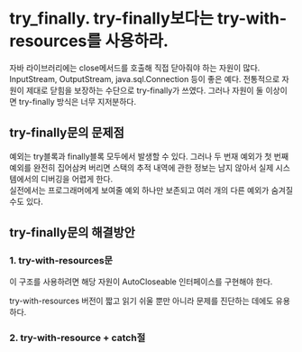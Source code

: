 # try_finally. try-finally보다는 try-with-resources를 사용하라.
자바 라이브러리에는 close메서드를 호출해 직접 닫아줘야 하는 자원이 많다. InputStream, OutputStream, java.sql.Connection 등이 좋은 예다. 전통적으로 자원이 제대로 닫힘을 보장하는 수단으로 try-finally가 쓰였다. 그러나 자원이 둘 이상이면 try-finally 방식은 너무 지저분하다.

## try-finally문의 문제점
예외는 try블록과 finally블록 모두에서 발생할 수 있다. 그러나 두 번재 예외가 첫 번째 예외를 완전히 집어삼켜 버리면 스택의 추적 내역에 관한 정보는 남지 않아서 실제 시스템에서의 디버깅을 어렵게 한다.</br>
실전에서는 프로그래머에게 보여줄 예외 하나만 보존되고 여러 개의 다른 예외가 숨겨질 수도 있다.

## try-finally문의 해결방안
### 1. try-with-resources문
이 구조를 사용하려면 해당 자원이 AutoCloseable 인터페이스를 구현해야 한다.

try-with-resources 버전이 짧고 읽기 쉬울 뿐만 아니라 문제를 진단하는 데에도 유용하다.

### 2. try-with-resource + catch절